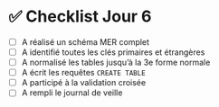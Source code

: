 # ✅ Checklist Jour 6

- [ ] A réalisé un schéma MER complet
- [ ] A identifié toutes les clés primaires et étrangères
- [ ] A normalisé les tables jusqu’à la 3e forme normale
- [ ] A écrit les requêtes `CREATE TABLE`
- [ ] A participé à la validation croisée
- [ ] A rempli le journal de veille